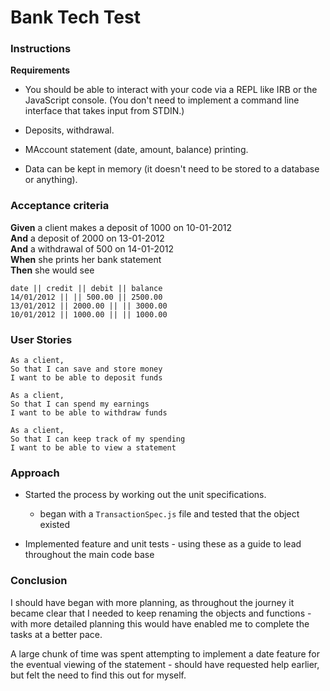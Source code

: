 # Bank Tech Test

### Instructions

**Requirements**
* You should be able to interact with your code via a REPL like IRB or the JavaScript console. (You don't need to implement a command line interface that takes input from STDIN.)

* Deposits, withdrawal.

* MAccount statement (date, amount, balance) printing.

* Data can be kept in memory (it doesn't need to be stored to a database or anything).

### Acceptance criteria

**Given** a client makes a deposit of 1000 on 10-01-2012  
**And** a deposit of 2000 on 13-01-2012  
**And** a withdrawal of 500 on 14-01-2012  
**When** she prints her bank statement  
**Then** she would see

```
date || credit || debit || balance
14/01/2012 || || 500.00 || 2500.00
13/01/2012 || 2000.00 || || 3000.00
10/01/2012 || 1000.00 || || 1000.00
```
### User Stories
```
As a client,
So that I can save and store money
I want to be able to deposit funds
```
```
As a client,
So that I can spend my earnings
I want to be able to withdraw funds
```
```
As a client,
So that I can keep track of my spending
I want to be able to view a statement
```
### Approach

* Started the process by working out the unit specifications.
  * began with a `TransactionSpec.js` file and tested that the object existed

* Implemented feature and unit tests - using these as a guide to lead throughout the main code base

### Conclusion
I should have began with more planning, as throughout the journey it became clear that I needed to keep renaming the objects and functions - with more detailed planning this would have enabled me to complete the tasks at a better pace.

A large chunk of time was spent attempting to implement a date feature for the eventual viewing of the statement - should have requested help earlier, but felt the need to find this out for myself. 
